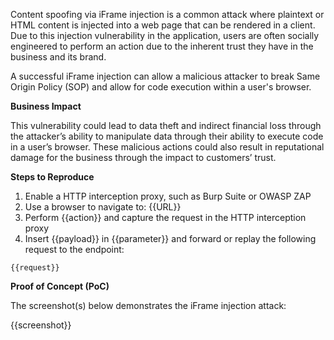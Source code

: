 Content spoofing via iFrame injection is a common attack where plaintext or HTML content is injected into a web page that can be rendered in a client. Due to this injection vulnerability in the application, users are often socially engineered to perform an action due to the inherent trust they have in the business and its brand.

A successful iFrame injection can allow a malicious attacker to break Same Origin Policy (SOP) and allow for code execution within a user's browser.

**Business Impact**

This vulnerability could lead to data theft and indirect financial loss through the attacker’s ability to manipulate data through their ability to execute code in a user’s browser. These malicious actions could also result in reputational damage for the business through the impact to customers’ trust.

**Steps to Reproduce**

1. Enable a HTTP interception proxy, such as Burp Suite or OWASP ZAP
1. Use a browser to navigate to: {{URL}}
1. Perform {{action}} and capture the request in the HTTP interception proxy
1. Insert {{payload}} in {{parameter}} and forward or replay the following request to the endpoint:

```http
{{request}}
```

**Proof of Concept (PoC)**

The screenshot(s) below demonstrates the iFrame injection attack:

{{screenshot}}
